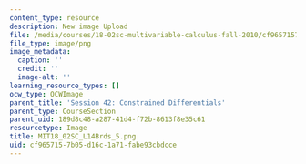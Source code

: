 ```yaml
---
content_type: resource
description: New image Upload
file: /media/courses/18-02sc-multivariable-calculus-fall-2010/cf9657157b05d16c1a71fabe93cbdcce_MIT18_02SC_L14Brds_5.png
file_type: image/png
image_metadata:
  caption: ''
  credit: ''
  image-alt: ''
learning_resource_types: []
ocw_type: OCWImage
parent_title: 'Session 42: Constrained Differentials'
parent_type: CourseSection
parent_uid: 189d8c48-a287-41d4-f72b-8613f8e35c61
resourcetype: Image
title: MIT18_02SC_L14Brds_5.png
uid: cf965715-7b05-d16c-1a71-fabe93cbdcce
---
```

